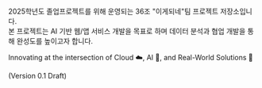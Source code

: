 # 
2025학년도 졸업프로젝트를 위해 운영되는 36조 "이게되네"팀 프로젝트 저장소입니다.  
본 프로젝트는 AI 기반 웹/앱 서비스 개발을 목표로 하며 데이터 분석과 협업 개발을 통해 완성도를 높이고자 합니다.

Innovating at the intersection of Cloud ☁️, AI 🤖, and Real-World Solutions 🚀

(Version 0.1 Draft)

